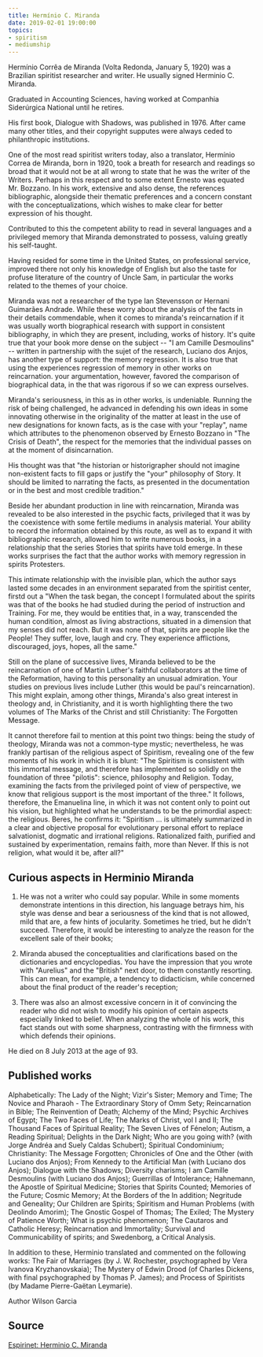 ```yaml
---
title: Hermínio C. Miranda
date: 2019-02-01 19:00:00
topics: 
- spiritism
- mediumship
---
```


Hermínio Corrêa de Miranda (Volta Redonda, January 5, 1920) was a Brazilian
spiritist researcher and writer. He usually signed Herminio C.  Miranda.

Graduated in Accounting Sciences, having worked at Companhia Siderúrgica
National until he retires.

His first book, Dialogue with Shadows, was published in 1976. After came many
other titles, and their copyright supputes were always ceded to philanthropic
institutions.

One of the most read spiritist writers today, also a translator, Hermínio Correa
de Miranda, born in 1920, took a breath for research and readings so broad that
it would not be at all wrong to state that he was the writer of the Writers.
Perhaps in this respect and to some extent Ernesto was equated Mr. Bozzano. In
his work, extensive and also dense, the references bibliographic, alongside
their thematic preferences and a concern constant with the conceptualizations,
which wishes to make clear for better expression of his thought.

Contributed to this the competent ability to read in several languages and a
privileged memory that Miranda demonstrated to possess, valuing greatly his
self-taught.

Having resided for some time in the United States, on professional service,
improved there not only his knowledge of English but also the taste for profuse
literature of the country of Uncle Sam, in particular the works related to the
themes of your choice.

Miranda was not a researcher of the type Ian Stevensson or Hernani Guimarães
Andrade. While these worry about the analysis of the facts in their details
commendable, when it comes to miranda's reincarnation if it was usually worth
biographical research with support in consistent bibliography, in which they are
present, including, works of history. It's quite true that your book more dense
on the subject -- "I am Camille Desmoulins" -- written in partnership with the
sujet of the research, Luciano dos Anjos, has another type of support: the
memory regression. It is also true that using the experiences regression of
memory in other works on reincarnation. your argumentation, however, favored the
comparison of biographical data, in the that was rigorous if so we can express
ourselves.

Miranda's seriousness, in this as in other works, is undeniable. Running the
risk of being challenged, he advanced in defending his own ideas in some
innovating otherwise in the originality of the matter at least in the use of new
designations for known facts, as is the case with your "replay", name which
attributes to the phenomenon observed by Ernesto Bozzano in "The Crisis of
Death", the respect for the memories that the individual passes on at the moment
of disincarnation.

His thought was that "the historian or historigrapher should not imagine
non-existent facts to fill gaps or justify the "your" philosophy of Story. It
should be limited to narrating the facts, as presented in the documentation or
in the best and most credible tradition."

Beside her abundant production in line with reincarnation, Miranda was revealed
to be also interested in the psychic facts, privileged that it was by the
coexistence with some fertile mediums in analysis material. Your ability to
record the information obtained by this route, as well as to expand it with
bibliographic research, allowed him to write numerous books, in a relationship
that the series Stories that spirits have told emerge. In these works surprises
the fact that the author works with memory regression in spirits Protesters.

This intimate relationship with the invisible plan, which the author says lasted
some decades in an environment separated from the spiritist center, firstd out a
"When the task began, the concept I formulated about the spirits was that of the
books he had studied during the period of instruction and Training. For me, they
would be entities that, in a way, transcended the human condition, almost as
living abstractions, situated in a dimension that my senses did not reach. But
it was none of that, spirits are people like the People! They suffer, love,
laugh and cry. They experience afflictions, discouraged, joys, hopes, all the
same."

Still on the plane of successive lives, Miranda believed to be the reincarnation
of one of Martin Luther's faithful collaborators at the time of the Reformation,
having to this personality an unusual admiration. Your studies on previous lives
include Luther (this would be paul's reincarnation). This might explain, among
other things, Miranda's also great interest in theology and, in Christianity,
and it is worth highlighting there the two volumes of The Marks of the Christ
and still Christianity: The Forgotten Message.

It cannot therefore fail to mention at this point two things: being the study of
theology, Miranda was not a common-type mystic; nevertheless, he was frankly
partisan of the religious aspect of Spiritism, revealing one of the few moments
of his work in which it is blunt: "The Spiritism is consistent with this
immortal message, and therefore has implemented so solidly on the foundation of
three "pilotis": science, philosophy and Religion. Today, examining the facts
from the privileged point of view of perspective, we know that religious support
is the most important of the three." It follows, therefore, the Emanuelina line,
in which it was not content only to point out his vision, but highlighted what
he understands to be the primordial aspect: the religious.  Beres, he confirms
it: "Spiritism ... is ultimately summarized in a clear and objective proposal
for evolutionary personal effort to replace salvationist, dogmatic and
irrational religions. Rationalized faith, purified and sustained by
experimentation, remains faith, more than Never. If this is not religion, what
would it be, after all?"

## Curious aspects in Herminio Miranda
1. He was not a writer who could say popular. While in some
moments demonstrate intentions in this direction, his language betrays him, his style
was dense and bear a seriousness of the kind that is not allowed, mild that
are, a few hints of jocularity. Sometimes he tried, but he didn't succeed.
Therefore, it would be interesting to analyze the reason for the excellent sale of their
books;

2. Miranda abused the conceptualities and clarifications based on the
dictionaries and encyclopedias. You have the impression that you wrote with "Aurelius"
and the "British" next door, to them constantly resorting. This can
mean, for example, a tendency to didacticism, while
concerned about the final product of the reader's reception;

3. There was also an almost excessive concern in it of convincing the
reader who did not wish to modify his opinion of certain
aspects especially linked to belief. When analyzing the whole of his work,
this fact stands out with some sharpness, contrasting with the firmness with which
defends their opinions.

He died on 8 July 2013 at the age of 93.

## Published works
Alphabetically: The Lady of the Night; Vizir's Sister; Memory and Time; The
Novice and Pharaoh - The Extraordinary Story of Omm Sety; Reincarnation in
Bible; The Reinvention of Death; Alchemy of the Mind; Psychic Archives of Egypt;
The Two Faces of Life; The Marks of Christ, vol I and II; The Thousand Faces of
Spiritual Reality; The Seven Lives of Fénelon; Autism, a Reading
Spiritual; Delights in the Dark Night; Who are you going with? (with Jorge Andréa and
Suely Caldas Schubert); Spiritual Condominium; Christianity: The Message
Forgotten; Chronicles of One and the Other (with Luciano dos Anjos); From Kennedy to the
Artificial Man (with Luciano dos Anjos); Dialogue with the Shadows; Diversity
charisms; I am Camille Desmoulins (with Luciano dos Anjos); Guerrillas
of Intolerance; Hahnemann, the Apostle of Spiritual Medicine; Stories that
Spirits Counted; Memories of the Future; Cosmic Memory; At the Borders of the
In addition; Negritude and Geneality; Our Children are Spirits; Spiritism and
Human Problems (with Deolindo Amorim); The Gnostic Gospel of Thomas; The
Exiled; The Mystery of Patience Worth; What is psychic phenomenon; The Cautaros and
Catholic Heresy; Reincarnation and Immortality; Survival and
Communicability of spirits; and Swedenborg, a Critical Analysis.

In addition to these, Herminio translated and commented on the following works: The Fair of
Marriages (by J. W. Rochester, psychographed by Vera Ivanova Kryzhanovskaia);
The Mystery of Edwin Drood (of Charles Dickens, with final psychographed by
Thomas P. James); and Process of Spiritists (by Madame Pierre-Gaëtan Leymarie).

Author
Wilson Garcia

## Source
[Espirinet: Herminio C. Miranda](http://www.espiritnet.com.br/Biografias/biohermi.htm)

